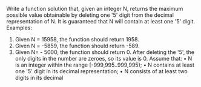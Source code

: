 Write a function solution that, given an integer N, returns the maximum possible value obtainable by deleting one '5' digit from the decimal representation of N. It is guaranteed that N will contain at least one '5' digit.
Examples:
1. Given N = 15958, the function should return 1958.
2. Given N = -5859, the function should return -589.
3. Given N= - 5000, the function should return 0. After deleting the '5', the only digits in the number are zeroes, so its value is 0.
Assume that:
• N is an integer within the range [-999,995..999,995);
• N contains at least one '5' digit in its decimal representation;
• N consists of at least two digits in its decimal